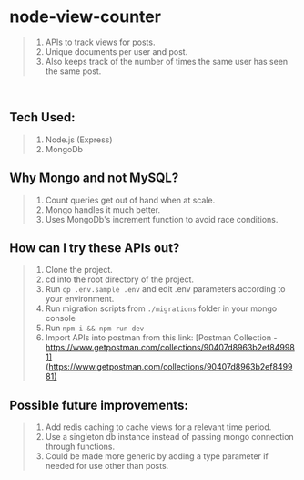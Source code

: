 # node-view-counter
> 1. APIs to track views for posts.
> 2. Unique documents per user and post.
> 3. Also keeps track of the number of times the same user has seen the same post.

<br/>

## Tech Used:
> 1. Node.js (Express)
> 2. MongoDb

## Why Mongo and not MySQL?
> 1. Count queries get out of hand when at scale.
> 2. Mongo handles it much better.
> 3. Uses MongoDb's increment function to avoid race conditions.

## How can I try these APIs out?
> 1. Clone the project.
> 2. cd into the root directory of the project.
> 3. Run `cp .env.sample .env` and edit .env parameters according to your environment.
> 4. Run migration scripts from `./migrations` folder in your mongo console
> 5. Run `npm i && npm run dev`
> 6. Import APIs into postman from this link: [Postman Collection - https://www.getpostman.com/collections/90407d8963b2ef849981](https://www.getpostman.com/collections/90407d8963b2ef849981)

## Possible future improvements:
> 1. Add redis caching to cache views for a relevant time period.
> 2. Use a singleton db instance instead of passing mongo connection through functions.
> 3. Could be made more generic by adding a type parameter if needed for use other than posts.